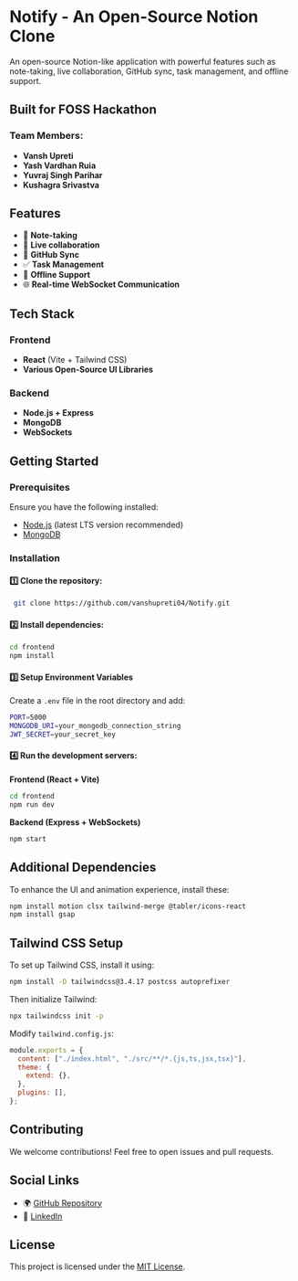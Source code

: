 # Notify - An Open-Source Notion Clone

An open-source Notion-like application with powerful features such as note-taking, live collaboration, GitHub sync, task management, and offline support.

## Built for FOSS Hackathon

### Team Members:
- **Vansh Upreti**
- **Yash Vardhan Ruia**
- **Yuvraj Singh Parihar**
- **Kushagra Srivastva**

## Features
- 📝 **Note-taking**
- 🔄 **Live collaboration**
- 🔗 **GitHub Sync**
- ✅ **Task Management**
- 📶 **Offline Support**
- 🌐 **Real-time WebSocket Communication**

## Tech Stack
### Frontend
- **React** (Vite + Tailwind CSS)
- **Various Open-Source UI Libraries**

### Backend
- **Node.js + Express**
- **MongoDB**
- **WebSockets**

## Getting Started

### Prerequisites
Ensure you have the following installed:
- [Node.js](https://nodejs.org/) (latest LTS version recommended)
- [MongoDB](https://www.mongodb.com/)

### Installation

#### 1️⃣ Clone the repository:
```sh
 git clone https://github.com/vanshupreti04/Notify.git
```

#### 2️⃣ Install dependencies:

```sh
cd frontend
npm install
```

#### 3️⃣ Setup Environment Variables
Create a `.env` file in the root directory and add:
```sh
PORT=5000
MONGODB_URI=your_mongodb_connection_string
JWT_SECRET=your_secret_key
```

#### 4️⃣ Run the development servers:

**Frontend (React + Vite)**
```sh
cd frontend
npm run dev
```

**Backend (Express + WebSockets)**
```sh
npm start
```

## Additional Dependencies
To enhance the UI and animation experience, install these:
```sh
npm install motion clsx tailwind-merge @tabler/icons-react
npm install gsap
```

## Tailwind CSS Setup
To set up Tailwind CSS, install it using:
```sh
npm install -D tailwindcss@3.4.17 postcss autoprefixer
```
Then initialize Tailwind:
```sh
npx tailwindcss init -p
```

Modify `tailwind.config.js`:
```js
module.exports = {
  content: ["./index.html", "./src/**/*.{js,ts,jsx,tsx}"],
  theme: {
    extend: {},
  },
  plugins: [],
};
```

## Contributing
We welcome contributions! Feel free to open issues and pull requests.

## Social Links
- 🌍 [GitHub Repository](https://github.com/vanshupreti04/Notify.git)
- 🔗 [LinkedIn](https://www.linkedin.com/in/vanshupreti)

## License
This project is licensed under the [MIT License](LICENSE).
